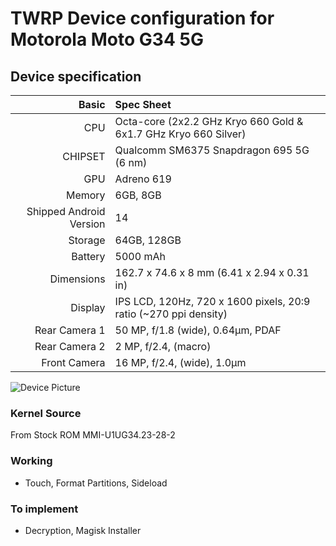 # TWRP Device configuration for Motorola Moto G34 5G

## Device specification

Basic   | Spec Sheet
-------:|:------------------------
CPU     | Octa-core (2x2.2 GHz Kryo 660 Gold & 6x1.7 GHz Kryo 660 Silver)
CHIPSET | Qualcomm SM6375 Snapdragon 695 5G (6 nm)
GPU     | Adreno 619
Memory  | 6GB, 8GB
Shipped Android Version | 14
Storage | 64GB, 128GB
Battery | 5000 mAh
Dimensions | 162.7 x 74.6 x 8 mm (6.41 x 2.94 x 0.31 in)
Display | IPS LCD, 120Hz, 720 x 1600 pixels, 20:9 ratio (~270 ppi density) 
Rear Camera 1 | 50 MP, f/1.8 (wide), 0.64µm, PDAF
Rear Camera 2 | 2 MP, f/2.4, (macro)
Front Camera | 16 MP, f/2.4, (wide), 1.0µm

![Device Picture](https://fdn2.gsmarena.com/vv/pics/motorola/motorola-moto-g34-china-1.jpg)


### Kernel Source
From Stock ROM MMI-U1UG34.23-28-2

### Working

- Touch, Format Partitions, Sideload

### To implement

- Decryption, Magisk Installer



